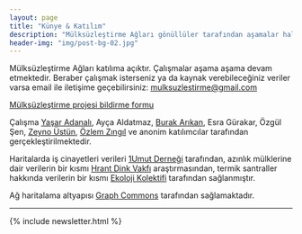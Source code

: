 ```yaml
---
layout: page
title: "Künye & Katılım"
description: "Mülksüzleştirme Ağları gönüllüler tarafından aşamalar halinde yürütülmekte ve katılıma açıktır"
header-img: "img/post-bg-02.jpg"
---
```


Mülksüzleştirme Ağları katılıma açıktır. Çalışmalar aşama aşama devam etmektedir. Beraber çalışmak isterseniz ya da kaynak verebileceğiniz veriler varsa email ile iletişime geçebilirsiniz: <a href="mailto:mulksuzlestirme@gmail.com">mulksuzlestirme@gmail.com</a>

[Mülksüzleştirme projesi bildirme formu](https://docs.google.com/forms/d/1iwyTBNJ_V5OY4muGbhdAfzt1PpFuG9Fuj2e7erdZLpE/viewform)

Çalışma <a href="http://mutlukent.wordpress.com" target="_blank">Yaşar Adanalı</a>, Ayça Aldatmaz, <a href="http://burak-arikan.com" target="_blank">Burak Arıkan</a>, Esra Gürakar, Özgül Şen, <a href="http://zeynoustun.com" target="_blank">Zeyno Üstün</a>, <a href="https://twitter.com/ozlemzingil" target="_blank">Özlem Zıngıl</a> ve anonim katılımcılar tarafından gerçekleştirilmektedir.

Haritalarda iş cinayetleri verileri [1Umut Derneği](http://www.birumut.org/) tarafından, azınlık mülklerine dair verilerin bir kısmı [Hrant Dink Vakfı](http://www.hrantdink.org/) araştırmasından, termik santraller hakkında verilerin bir kısmı [Ekoloji Kolektifi](http://iklimadaleti.org) tarafından sağlanmıştır.

Ağ haritalama altyapısı <a href="http://graphcommons.com" target="_blank">Graph Commons</a> tarafından sağlamaktadır.

<hr>

{% include newsletter.html %}
